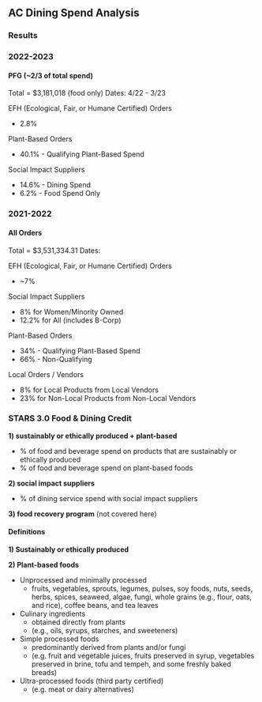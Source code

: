 ## AC Dining Spend Analysis

### Results

### 2022-2023

#### PFG (~2/3 of total spend)
Total = $3,181,018 (food only)
Dates: 4/22 - 3/23

EFH (Ecological, Fair, or Humane Certified) Orders
- 2.8%

Plant-Based Orders
- 40.1% - Qualifying Plant-Based Spend

Social Impact Suppliers
- 14.6% - Dining Spend
- 6.2% - Food Spend Only


### 2021-2022

#### All Orders
Total = $3,531,334.31
Dates:

EFH (Ecological, Fair, or Humane Certified) Orders
- ~7%

Social Impact Suppliers
- 8% for Women/Minority Owned
- 12.2% for All (includes B-Corp)

Plant-Based Orders
- 34% - Qualifying Plant-Based Spend
- 66% - Non-Qualifying

Local Orders / Vendors
- 8% for Local Products from Local Vendors
- 23% for Non-Local Products from Non-Local Vendors

### STARS 3.0 Food & Dining Credit

**1) sustainably or ethically produced + plant-based**
- % of food and beverage spend on products that are sustainably or ethically produced
- % of food and beverage spend on plant-based foods

**2) social impact suppliers**
- % of dining service spend with social impact suppliers

**3) food recovery program** (not covered here)

#### Definitions

**1) Sustainably or ethically produced**

**2) Plant-based foods**

- Unprocessed and minimally processed
  - fruits, vegetables, sprouts, legumes, pulses, soy foods, nuts, seeds, herbs, spices, seaweed, algae, fungi, whole grains (e.g., flour, oats, and rice), coffee beans, and tea leaves
- Culinary ingredients
  - obtained directly from plants 
  - (e.g., oils, syrups, starches, and sweeteners)
- Simple processed foods
  - predominantly derived from plants and/or fungi
  - (e.g. fruit and vegetable juices, fruits preserved in syrup, vegetables preserved in brine, tofu and tempeh, and some freshly baked breads)
- Ultra-processed foods (third party certified)
  - (e.g. meat or dairy alternatives)
